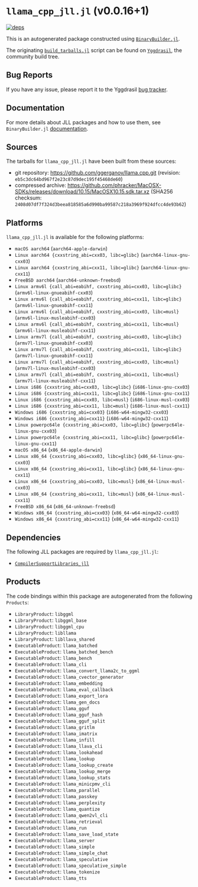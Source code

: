 # `llama_cpp_jll.jl` (v0.0.16+1)

[![deps](https://juliahub.com/docs/llama_cpp_jll/deps.svg)](https://juliahub.com/ui/Packages/General/llama_cpp_jll/)

This is an autogenerated package constructed using [`BinaryBuilder.jl`](https://github.com/JuliaPackaging/BinaryBuilder.jl).

The originating [`build_tarballs.jl`](https://github.com/JuliaPackaging/Yggdrasil/blob/9605c2fed56a933a8d7c193608d36e431069477f/L/llama_cpp/build_tarballs.jl) script can be found on [`Yggdrasil`](https://github.com/JuliaPackaging/Yggdrasil/), the community build tree.

## Bug Reports

If you have any issue, please report it to the Yggdrasil [bug tracker](https://github.com/JuliaPackaging/Yggdrasil/issues).

## Documentation

For more details about JLL packages and how to use them, see `BinaryBuilder.jl` [documentation](https://docs.binarybuilder.org/stable/jll/).

## Sources

The tarballs for `llama_cpp_jll.jl` have been built from these sources:

* git repository: https://github.com/ggerganov/llama.cpp.git (revision: `eb5c3dc64bd967f2e23c87d9dec195f45468de60`)
* compressed archive: https://github.com/phracker/MacOSX-SDKs/releases/download/10.15/MacOSX10.15.sdk.tar.xz (SHA256 checksum: `2408d07df7f324d3beea818585a6d990ba99587c218a3969f924dfcc4de93b62`)

## Platforms

`llama_cpp_jll.jl` is available for the following platforms:

* `macOS aarch64` (`aarch64-apple-darwin`)
* `Linux aarch64 {cxxstring_abi=cxx03, libc=glibc}` (`aarch64-linux-gnu-cxx03`)
* `Linux aarch64 {cxxstring_abi=cxx11, libc=glibc}` (`aarch64-linux-gnu-cxx11`)
* `FreeBSD aarch64` (`aarch64-unknown-freebsd`)
* `Linux armv6l {call_abi=eabihf, cxxstring_abi=cxx03, libc=glibc}` (`armv6l-linux-gnueabihf-cxx03`)
* `Linux armv6l {call_abi=eabihf, cxxstring_abi=cxx11, libc=glibc}` (`armv6l-linux-gnueabihf-cxx11`)
* `Linux armv6l {call_abi=eabihf, cxxstring_abi=cxx03, libc=musl}` (`armv6l-linux-musleabihf-cxx03`)
* `Linux armv6l {call_abi=eabihf, cxxstring_abi=cxx11, libc=musl}` (`armv6l-linux-musleabihf-cxx11`)
* `Linux armv7l {call_abi=eabihf, cxxstring_abi=cxx03, libc=glibc}` (`armv7l-linux-gnueabihf-cxx03`)
* `Linux armv7l {call_abi=eabihf, cxxstring_abi=cxx11, libc=glibc}` (`armv7l-linux-gnueabihf-cxx11`)
* `Linux armv7l {call_abi=eabihf, cxxstring_abi=cxx03, libc=musl}` (`armv7l-linux-musleabihf-cxx03`)
* `Linux armv7l {call_abi=eabihf, cxxstring_abi=cxx11, libc=musl}` (`armv7l-linux-musleabihf-cxx11`)
* `Linux i686 {cxxstring_abi=cxx03, libc=glibc}` (`i686-linux-gnu-cxx03`)
* `Linux i686 {cxxstring_abi=cxx11, libc=glibc}` (`i686-linux-gnu-cxx11`)
* `Linux i686 {cxxstring_abi=cxx03, libc=musl}` (`i686-linux-musl-cxx03`)
* `Linux i686 {cxxstring_abi=cxx11, libc=musl}` (`i686-linux-musl-cxx11`)
* `Windows i686 {cxxstring_abi=cxx03}` (`i686-w64-mingw32-cxx03`)
* `Windows i686 {cxxstring_abi=cxx11}` (`i686-w64-mingw32-cxx11`)
* `Linux powerpc64le {cxxstring_abi=cxx03, libc=glibc}` (`powerpc64le-linux-gnu-cxx03`)
* `Linux powerpc64le {cxxstring_abi=cxx11, libc=glibc}` (`powerpc64le-linux-gnu-cxx11`)
* `macOS x86_64` (`x86_64-apple-darwin`)
* `Linux x86_64 {cxxstring_abi=cxx03, libc=glibc}` (`x86_64-linux-gnu-cxx03`)
* `Linux x86_64 {cxxstring_abi=cxx11, libc=glibc}` (`x86_64-linux-gnu-cxx11`)
* `Linux x86_64 {cxxstring_abi=cxx03, libc=musl}` (`x86_64-linux-musl-cxx03`)
* `Linux x86_64 {cxxstring_abi=cxx11, libc=musl}` (`x86_64-linux-musl-cxx11`)
* `FreeBSD x86_64` (`x86_64-unknown-freebsd`)
* `Windows x86_64 {cxxstring_abi=cxx03}` (`x86_64-w64-mingw32-cxx03`)
* `Windows x86_64 {cxxstring_abi=cxx11}` (`x86_64-w64-mingw32-cxx11`)

## Dependencies

The following JLL packages are required by `llama_cpp_jll.jl`:

* [`CompilerSupportLibraries_jll`](https://github.com/JuliaBinaryWrappers/CompilerSupportLibraries_jll.jl)

## Products

The code bindings within this package are autogenerated from the following `Products`:

* `LibraryProduct`: `libggml`
* `LibraryProduct`: `libggml_base`
* `LibraryProduct`: `libggml_cpu`
* `LibraryProduct`: `libllama`
* `LibraryProduct`: `libllava_shared`
* `ExecutableProduct`: `llama_batched`
* `ExecutableProduct`: `llama_batched_bench`
* `ExecutableProduct`: `llama_bench`
* `ExecutableProduct`: `llama_cli`
* `ExecutableProduct`: `llama_convert_llama2c_to_ggml`
* `ExecutableProduct`: `llama_cvector_generator`
* `ExecutableProduct`: `llama_embedding`
* `ExecutableProduct`: `llama_eval_callback`
* `ExecutableProduct`: `llama_export_lora`
* `ExecutableProduct`: `llama_gen_docs`
* `ExecutableProduct`: `llama_gguf`
* `ExecutableProduct`: `llama_gguf_hash`
* `ExecutableProduct`: `llama_gguf_split`
* `ExecutableProduct`: `llama_gritlm`
* `ExecutableProduct`: `llama_imatrix`
* `ExecutableProduct`: `llama_infill`
* `ExecutableProduct`: `llama_llava_cli`
* `ExecutableProduct`: `llama_lookahead`
* `ExecutableProduct`: `llama_lookup`
* `ExecutableProduct`: `llama_lookup_create`
* `ExecutableProduct`: `llama_lookup_merge`
* `ExecutableProduct`: `llama_lookup_stats`
* `ExecutableProduct`: `llama_minicpmv_cli`
* `ExecutableProduct`: `llama_parallel`
* `ExecutableProduct`: `llama_passkey`
* `ExecutableProduct`: `llama_perplexity`
* `ExecutableProduct`: `llama_quantize`
* `ExecutableProduct`: `llama_qwen2vl_cli`
* `ExecutableProduct`: `llama_retrieval`
* `ExecutableProduct`: `llama_run`
* `ExecutableProduct`: `llama_save_load_state`
* `ExecutableProduct`: `llama_server`
* `ExecutableProduct`: `llama_simple`
* `ExecutableProduct`: `llama_simple_chat`
* `ExecutableProduct`: `llama_speculative`
* `ExecutableProduct`: `llama_speculative_simple`
* `ExecutableProduct`: `llama_tokenize`
* `ExecutableProduct`: `llama_tts`
